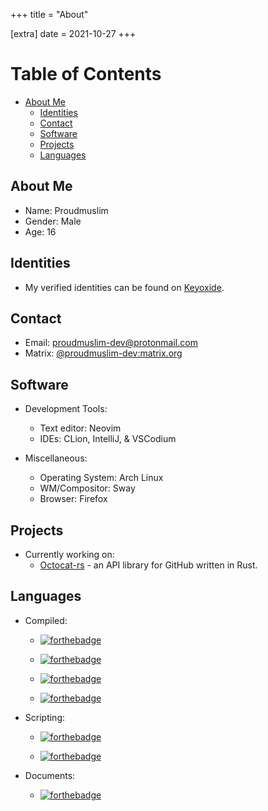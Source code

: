 +++
title = "About"

[extra] 
date = 2021-10-27
+++

# Table of Contents

* [About Me](#about-me)
    * [Identities](#identities)
    * [Contact](#contact)
    * [Software](#software)
    * [Projects](#projects)
    * [Languages](#languages)

## About Me

* Name: Proudmuslim
* Gender: Male
* Age: 16

## Identities

* My verified identities can be found on [Keyoxide](https://keyoxide.org/079A6DA0B0550330B7224182848E82AF83272802).


## Contact

* Email: [proudmuslim-dev@protonmail.com](mailto:proudmuslim-dev@protonmail.com)
* Matrix: [@proudmuslim-dev:matrix.org](https://matrix.to/#/@proudmuslim-dev:matrix.org)

## Software

* Development Tools:
    * Text editor: Neovim
    * IDEs: CLion, IntelliJ, & VSCodium

* Miscellaneous:
    * Operating System: Arch Linux
    * WM/Compositor: Sway
    * Browser: Firefox

## Projects

* Currently working on:
    * [Octocat-rs](https://github.com/octocat-rs/octocat-rs/) - an API library for GitHub written in Rust.

## Languages

* Compiled:

    * [![forthebadge](https://img.shields.io/badge/kotlin-%230095D5.svg?&style=for-the-badge&logo=kotlin&logoColor=white)](https://forthebadge.com)

    * [![forthebadge](https://img.shields.io/badge/java-%23ED8B00.svg?&style=for-the-badge&logo=java&logoColor=white)](https://forthebadge.com)

    * [![forthebadge](https://img.shields.io/badge/rust-%23000000.svg?&style=for-the-badge&logo=rust&logoColor=white)](https://ileriayo.github.io/markdown-badges/#programming-languages)

    * [![forthebadge](https://img.shields.io/badge/Haskell-5e5086?style=for-the-badge&logo=haskell&logoColor=white)](https://ileriayo.github.io/markdown-badges/#programming-languages)

* Scripting:

    * [![forthebadge](https://img.shields.io/badge/python%20-%2314354C.svg?&style=for-the-badge&logo=python&logoColor=white)](https://forthebadge.com)

    * [![forthebadge](https://img.shields.io/badge/PureScript-000000?style=for-the-badge&logo=PureScript&logoColor=white)](https://ileriayo.github.io/markdown-badges/#programming-languages)

* Documents:

    * [![forthebadge](https://img.shields.io/badge/latex%20-%23008080.svg?&style=for-the-badge&logo=latex&logoColor=white)](https://forthebadge.com)
